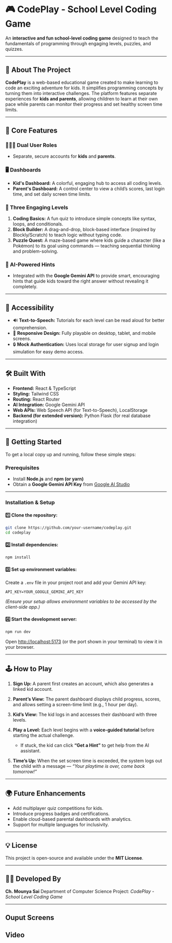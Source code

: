 

# 🎮 **CodePlay - School Level Coding Game**

An **interactive and fun school-level coding game** designed to teach the fundamentals of programming through engaging levels, puzzles, and quizzes.

---

## 🚀 **About The Project**

**CodePlay** is a web-based educational game created to make learning to code an exciting adventure for kids.
It simplifies programming concepts by turning them into interactive challenges.
The platform features separate experiences for **kids and parents**, allowing children to learn at their own pace while parents can monitor their progress and set healthy screen time limits.

---

## 🧩 **Core Features**

### 👨‍👩‍👧 Dual User Roles

* Separate, secure accounts for **kids** and **parents**.

### 🖥️ Dashboards

* **Kid's Dashboard:** A colorful, engaging hub to access all coding levels.
* **Parent's Dashboard:** A control center to view a child’s scores, last login time, and set daily screen time limits.

### 🧠 Three Engaging Levels

1. **Coding Basics:** A fun quiz to introduce simple concepts like syntax, loops, and conditionals.
2. **Block Builder:** A drag-and-drop, block-based interface (inspired by Blockly/Scratch) to teach logic without typing code.
3. **Puzzle Quest:** A maze-based game where kids guide a character (like a Pokémon) to its goal using commands — teaching sequential thinking and problem-solving.

### 🤖 AI-Powered Hints

* Integrated with the **Google Gemini API** to provide smart, encouraging hints that guide kids toward the right answer without revealing it completely.

---

## 🧏 **Accessibility**

* 🔊 **Text-to-Speech:** Tutorials for each level can be read aloud for better comprehension.
* 📱 **Responsive Design:** Fully playable on desktop, tablet, and mobile screens.
* 🔒 **Mock Authentication:** Uses local storage for user signup and login simulation for easy demo access.

---

## 🛠️ **Built With**

* **Frontend:** React & TypeScript
* **Styling:** Tailwind CSS
* **Routing:** React Router
* **AI Integration:** Google Gemini API
* **Web APIs:** Web Speech API (for Text-to-Speech), LocalStorage
* **Backend (for extended version):** Python Flask (for real database integration)

---

## 🏁 **Getting Started**

To get a local copy up and running, follow these simple steps:

### **Prerequisites**

* Install **Node.js** and **npm (or yarn)**
* Obtain a **Google Gemini API Key** from [Google AI Studio](https://aistudio.google.com/)

---

### **Installation & Setup**

#### 1️⃣ Clone the repository:

```bash
git clone https://github.com/your-username/codeplay.git
cd codeplay
```

#### 2️⃣ Install dependencies:

```bash
npm install
```

#### 3️⃣ Set up environment variables:

Create a `.env` file in your project root and add your Gemini API key:

```
API_KEY=YOUR_GOOGLE_GEMINI_API_KEY
```

*(Ensure your setup allows environment variables to be accessed by the client-side app.)*

#### 4️⃣ Start the development server:

```bash
npm run dev
```

Open [http://localhost:5173](http://localhost:5173) (or the port shown in your terminal) to view it in your browser.

---

## 🕹️ **How to Play**

1. **Sign Up:** A parent first creates an account, which also generates a linked kid account.
2. **Parent’s View:** The parent dashboard displays child progress, scores, and allows setting a screen-time limit (e.g., 1 hour per day).
3. **Kid’s View:** The kid logs in and accesses their dashboard with three levels.
4. **Play a Level:** Each level begins with a **voice-guided tutorial** before starting the actual challenge.

   * If stuck, the kid can click **“Get a Hint”** to get help from the AI assistant.
5. **Time’s Up:** When the set screen time is exceeded, the system logs out the child with a message — *“Your playtime is over, come back tomorrow!”*

---

## 🌍 **Future Enhancements**

* Add multiplayer quiz competitions for kids.
* Introduce progress badges and certifications.
* Enable cloud-based parental dashboards with analytics.
* Support for multiple languages for inclusivity.

---

## 💡 **License**

This project is open-source and available under the **MIT License**.

---

## 👩‍💻 **Developed By**

**Ch. Mounya Sai**
Department of Computer Science
Project: *CodePlay - School Level Coding Game*

---

## Ouput Screens



## Video


